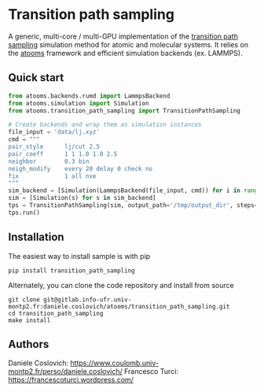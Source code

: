 Transition path sampling
========================

A generic, multi-core / multi-GPU implementation of the [transition path sampling](https://en.wikipedia.org/wiki/Transition_path_sampling) simulation method for atomic and molecular systems. It relies on the [atooms](https://gitlab.info-ufr.univ-montp2.fr/atooms/atooms.git) framework and efficient simulation backends (ex. LAMMPS).

Quick start
-----------

```python
from atooms.backends.rumd import LammpsBackend
from atooms.simulation import Simulation
from atooms.transition_path_sampling import TransitionPathSampling

# Create backends and wrap them as simulation instances
file_input = 'data/lj.xyz'
cmd = """
pair_style      lj/cut 2.5
pair_coeff      1 1 1.0 1.0 2.5
neighbor        0.3 bin
neigh_modify    every 20 delay 0 check no
fix             1 all nve
"""
sim_backend = [Simulation(LammpsBackend(file_input, cmd)) for i in range(1)]
sim = [Simulation(s) for s in sim_backend]
tps = TransitionPathSampling(sim, output_path='/tmp/output_dir', steps=10)
tps.run()
```

Installation
------------
The easiest way to install sample is with pip
```
pip install transition_path_sampling
```

Alternately, you can clone the code repository and install from source
```
git clone git@gitlab.info-ufr.univ-montp2.fr:daniele.coslovich/atooms/transition_path_sampling.git
cd transition_path_sampling
make install
```

Authors
-------
Daniele Coslovich: https://www.coulomb.univ-montp2.fr/perso/daniele.coslovich/
Francesco Turci: https://francescoturci.wordpress.com/
